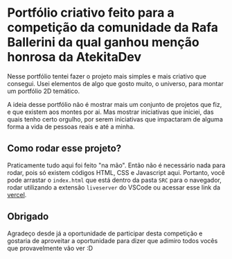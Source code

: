 # Portfólio criativo feito para a competição da comunidade da Rafa Ballerini da qual ganhou menção honrosa da AtekitaDev

Nesse portfólio tentei fazer o projeto mais simples e mais criativo que consegui. Usei elementos de algo que gosto muito, o universo, para montar um portfólio 2D temático.

A ideia desse portfólio não é mostrar mais um conjunto de projetos que fiz, e que existem aos montes por ai. Mas mostrar iniciativas que iniciei, das quais tenho certo orgulho, por serem iniciativas que impactaram de alguma forma a vida de pessoas reais e até a minha.

## Como rodar esse projeto?

Praticamente tudo aqui foi feito "na mão". Então não é necessário nada para rodar, pois só existem códigos HTML, CSS e Javascript aqui. Portanto, você pode arrastar o `index.html` que está dentro da pasta `SRC` para o navegador, rodar utilizando a extensão `liveserver` do VSCode ou acessar esse link da [vercel](https://creative-portfolio-challenge-jlbu4spvc-lenildo-luan.vercel.app/).

## Obrigado

Agradeço desde já a oportunidade de participar desta competição e gostaria de aproveitar a oportunidade para dizer que adimiro todos vocês que provavelmente vão ver :D
